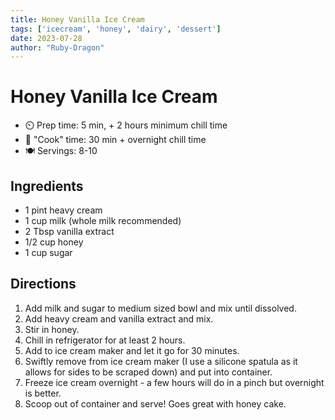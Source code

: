 ```yaml
---
title: Honey Vanilla Ice Cream
tags: ['icecream', 'honey', 'dairy', 'dessert']
date: 2023-07-28
author: "Ruby-Dragon"
---
```


# Honey Vanilla Ice Cream

- ⏲️ Prep time: 5 min, + 2 hours minimum chill time
- 🍳 "Cook" time: 30 min + overnight chill time
- 🍽️ Servings: 8-10

## Ingredients

- 1 pint heavy cream
- 1 cup milk (whole milk recommended)
- 2 Tbsp vanilla extract
- 1/2 cup honey
- 1 cup sugar

## Directions

1. Add milk and sugar to medium sized bowl and mix until dissolved.
2. Add heavy cream and vanilla extract and mix.
3. Stir in honey.
4. Chill in refrigerator for at least 2 hours.
5. Add to ice cream maker and let it go for 30 minutes.
6. Swiftly remove from ice cream maker (I use a silicone spatula as it allows for sides to be scraped down) and put into container.
7. Freeze ice cream overnight - a few hours will do in a pinch but overnight is better.
8. Scoop out of container and serve! Goes great with honey cake.

